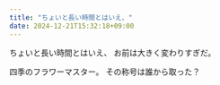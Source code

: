 ```yaml
---
title: "ちょいと長い時間とはいえ、"
date: 2024-12-21T15:32:18+09:00
---
```

ちょいと長い時間とはいえ、
お前は大きく変わりすぎだ。

四季のフラワーマスター。
その称号は誰から取った？
